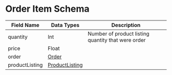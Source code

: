 # Order Item Schema



| Field Name     | Data Types                                  | Description                                        |
| -------------- | ------------------------------------------- | -------------------------------------------------- |
| quantity       | Int                                         | Number of product listing quantity that were order |
| price          | Float                                       |                                                    |
| order          | [Order](order-schema.md)                    |                                                    |
| productListing | [ProductListing](product-listing-schema.md) |                                                    |
